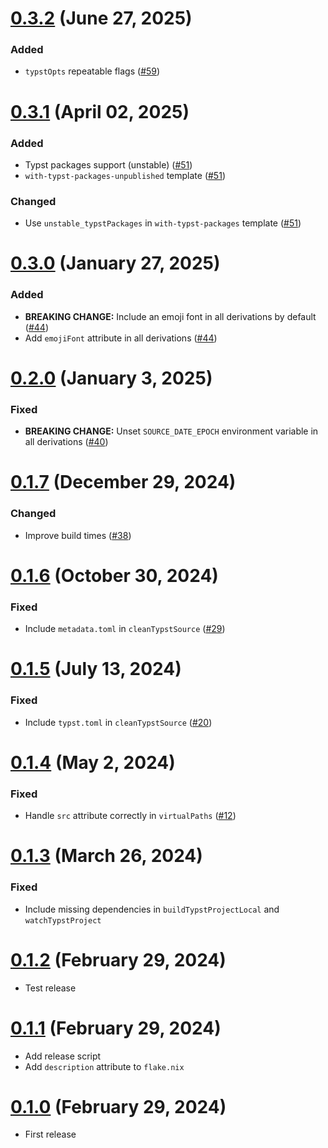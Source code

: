# [0.3.2] (June 27, 2025)

### Added

- `typstOpts` repeatable flags ([#59])

[#59]: https://github.com/loqusion/typix/pull/59

# [0.3.1] (April 02, 2025)

### Added

- Typst packages support (unstable) ([#51])
- `with-typst-packages-unpublished` template ([#51])

### Changed

- Use `unstable_typstPackages` in `with-typst-packages` template ([#51])

[#51]: https://github.com/loqusion/typix/pull/51

# [0.3.0] (January 27, 2025)

### Added

- **BREAKING CHANGE:** Include an emoji font in all derivations by default ([#44])
- Add `emojiFont` attribute in all derivations ([#44])

[#44]: https://github.com/loqusion/typix/pull/44

# [0.2.0] (January 3, 2025)

### Fixed

- **BREAKING CHANGE:** Unset `SOURCE_DATE_EPOCH` environment variable in all derivations
  ([#40])

[#40]: https://github.com/loqusion/typix/pull/40

# [0.1.7] (December 29, 2024)

### Changed

- Improve build times ([#38])

[#38]: https://github.com/loqusion/typix/pull/38

# [0.1.6] (October 30, 2024)

### Fixed

- Include `metadata.toml` in `cleanTypstSource` ([#29])

[#29]: https://github.com/loqusion/typix/pull/29

# [0.1.5] (July 13, 2024)

### Fixed

- Include `typst.toml` in `cleanTypstSource` ([#20])

[#20]: https://github.com/loqusion/typix/pull/20

# [0.1.4] (May 2, 2024)

### Fixed

- Handle `src` attribute correctly in `virtualPaths` ([#12])

[#12]: https://github.com/loqusion/typix/pull/12

# [0.1.3] (March 26, 2024)

### Fixed

- Include missing dependencies in `buildTypstProjectLocal` and `watchTypstProject`

# [0.1.2] (February 29, 2024)

- Test release

# [0.1.1] (February 29, 2024)

- Add release script
- Add `description` attribute to `flake.nix`

# [0.1.0] (February 29, 2024)

- First release

[0.3.2]: https://github.com/loqusion/typix/compare/0.3.1...0.3.2
[0.3.1]: https://github.com/loqusion/typix/compare/0.3.0...0.3.1
[0.3.0]: https://github.com/loqusion/typix/compare/0.2.0...0.3.0
[0.2.0]: https://github.com/loqusion/typix/compare/0.1.7...0.2.0
[0.1.7]: https://github.com/loqusion/typix/compare/0.1.6...0.1.7
[0.1.6]: https://github.com/loqusion/typix/compare/0.1.5...0.1.6
[0.1.5]: https://github.com/loqusion/typix/compare/0.1.4...0.1.5
[0.1.4]: https://github.com/loqusion/typix/compare/0.1.3...0.1.4
[0.1.3]: https://github.com/loqusion/typix/compare/0.1.2...0.1.3
[0.1.2]: https://github.com/loqusion/typix/compare/0.1.1...0.1.2
[0.1.1]: https://github.com/loqusion/typix/compare/0.1.0...0.1.1
[0.1.0]: https://github.com/loqusion/typix/commits/0.1.0-1/
